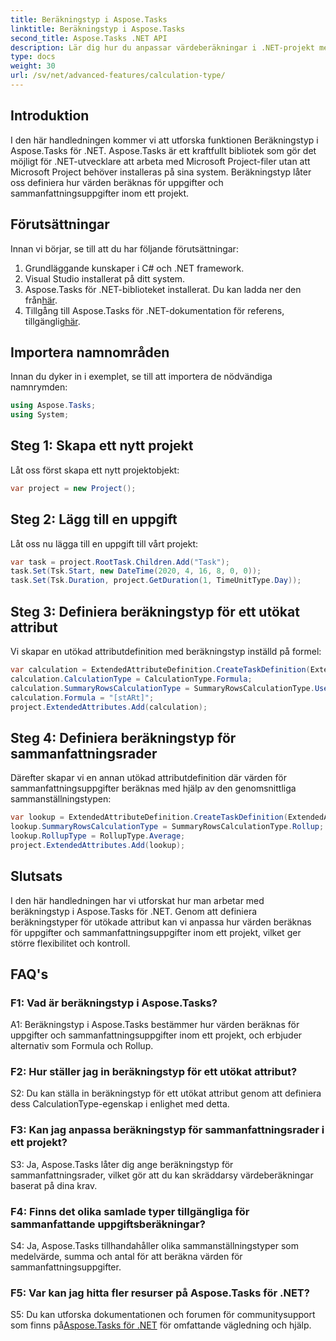 ```yaml
---
title: Beräkningstyp i Aspose.Tasks
linktitle: Beräkningstyp i Aspose.Tasks
second_title: Aspose.Tasks .NET API
description: Lär dig hur du anpassar värdeberäkningar i .NET-projekt med Calculation Type i Aspose.Tasks-biblioteket.
type: docs
weight: 30
url: /sv/net/advanced-features/calculation-type/
---
```

## Introduktion

I den här handledningen kommer vi att utforska funktionen Beräkningstyp i Aspose.Tasks för .NET. Aspose.Tasks är ett kraftfullt bibliotek som gör det möjligt för .NET-utvecklare att arbeta med Microsoft Project-filer utan att Microsoft Project behöver installeras på sina system. Beräkningstyp låter oss definiera hur värden beräknas för uppgifter och sammanfattningsuppgifter inom ett projekt.

## Förutsättningar

Innan vi börjar, se till att du har följande förutsättningar:

1. Grundläggande kunskaper i C# och .NET framework.
2. Visual Studio installerat på ditt system.
3.  Aspose.Tasks för .NET-biblioteket installerat. Du kan ladda ner den från[här](https://releases.aspose.com/tasks/net/).
4.  Tillgång till Aspose.Tasks för .NET-dokumentation för referens, tillgänglig[här](https://reference.aspose.com/tasks/net/).

## Importera namnområden

Innan du dyker in i exemplet, se till att importera de nödvändiga namnrymden:

```csharp
using Aspose.Tasks;
using System;


```

## Steg 1: Skapa ett nytt projekt

Låt oss först skapa ett nytt projektobjekt:

```csharp
var project = new Project();
```

## Steg 2: Lägg till en uppgift

Låt oss nu lägga till en uppgift till vårt projekt:

```csharp
var task = project.RootTask.Children.Add("Task");
task.Set(Tsk.Start, new DateTime(2020, 4, 16, 8, 0, 0));
task.Set(Tsk.Duration, project.GetDuration(1, TimeUnitType.Day));
```

## Steg 3: Definiera beräkningstyp för ett utökat attribut

Vi skapar en utökad attributdefinition med beräkningstyp inställd på formel:

```csharp
var calculation = ExtendedAttributeDefinition.CreateTaskDefinition(ExtendedAttributeTask.Date5, null);
calculation.CalculationType = CalculationType.Formula;
calculation.SummaryRowsCalculationType = SummaryRowsCalculationType.UseFormula;
calculation.Formula = "[stARt]";
project.ExtendedAttributes.Add(calculation);
```

## Steg 4: Definiera beräkningstyp för sammanfattningsrader

Därefter skapar vi en annan utökad attributdefinition där värden för sammanfattningsuppgifter beräknas med hjälp av den genomsnittliga sammanställningstypen:

```csharp
var lookup = ExtendedAttributeDefinition.CreateTaskDefinition(ExtendedAttributeTask.Cost1, null);
lookup.SummaryRowsCalculationType = SummaryRowsCalculationType.Rollup;
lookup.RollupType = RollupType.Average;
project.ExtendedAttributes.Add(lookup);
```

## Slutsats

I den här handledningen har vi utforskat hur man arbetar med beräkningstyp i Aspose.Tasks för .NET. Genom att definiera beräkningstyper för utökade attribut kan vi anpassa hur värden beräknas för uppgifter och sammanfattningsuppgifter inom ett projekt, vilket ger större flexibilitet och kontroll.

## FAQ's

### F1: Vad är beräkningstyp i Aspose.Tasks?

A1: Beräkningstyp i Aspose.Tasks bestämmer hur värden beräknas för uppgifter och sammanfattningsuppgifter inom ett projekt, och erbjuder alternativ som Formula och Rollup.

### F2: Hur ställer jag in beräkningstyp för ett utökat attribut?

S2: Du kan ställa in beräkningstyp för ett utökat attribut genom att definiera dess CalculationType-egenskap i enlighet med detta.

### F3: Kan jag anpassa beräkningstyp för sammanfattningsrader i ett projekt?

S3: Ja, Aspose.Tasks låter dig ange beräkningstyp för sammanfattningsrader, vilket gör att du kan skräddarsy värdeberäkningar baserat på dina krav.

### F4: Finns det olika samlade typer tillgängliga för sammanfattande uppgiftsberäkningar?

S4: Ja, Aspose.Tasks tillhandahåller olika sammanställningstyper som medelvärde, summa och antal för att beräkna värden för sammanfattningsuppgifter.

### F5: Var kan jag hitta fler resurser på Aspose.Tasks för .NET?

 S5: Du kan utforska dokumentationen och forumen för communitysupport som finns på[Aspose.Tasks för .NET](https://reference.aspose.com/tasks/net/) för omfattande vägledning och hjälp.